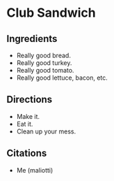 # Club Sandwich

## Ingredients
- Really good bread.
- Really good turkey.
- Really good tomato.
- Really good lettuce, bacon, etc.

## Directions
- Make it.
- Eat it.
- Clean up your mess.

## Citations
- Me (maliotti)